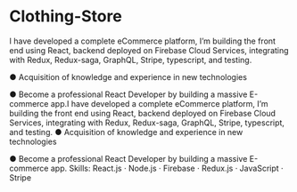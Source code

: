 # Clothing-Store

I have developed a complete eCommerce platform, I’m building the front end using React, backend deployed on Firebase Cloud Services, integrating with Redux, Redux-saga, GraphQL, Stripe, typescript, and testing.

 ● Acquisition of knowledge and experience in new technologies
 
 ● Become a professional React Developer by building a massive E-commerce app.I have developed a complete eCommerce platform, I’m building the front end using React, backend deployed on Firebase Cloud Services, integrating with Redux, Redux-saga, GraphQL, Stripe, typescript, and testing. ● Acquisition of knowledge and experience in new technologies
 
 ● Become a professional React Developer by building a massive E-commerce app.
Skills: React.js · Node.js · Firebase · Redux.js · JavaScript · Stripe
